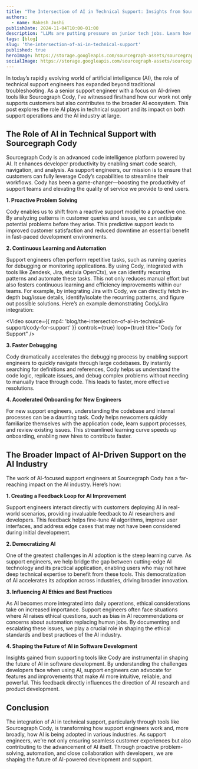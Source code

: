 ```yaml
---
title: "The Intersection of AI in Technical Support: Insights from Sourcegraph Cody"
authors:
  - name: Rakesh Joshi
publishDate: 2024-11-04T10:00-01:00
description: "LLMs are putting pressure on junior tech jobs. Learn how to stay ahead."
tags: [blog]
slug: 'the-intersection-of-ai-in-technical-support'
published: true
heroImage: https://storage.googleapis.com/sourcegraph-assets/sourcegraph-social-image.png
socialImage: https://storage.googleapis.com/sourcegraph-assets/sourcegraph-social-image.png
---
```


In today’s rapidly evolving world of artificial intelligence (AI), the role of technical support engineers has expanded beyond traditional troubleshooting. As a senior support engineer with a focus on AI-driven tools like Sourcegraph Cody, I’ve witnessed firsthand how our work not only supports customers but also contributes to the broader AI ecosystem. This post explores the role AI plays in technical support and its impact on both support operations and the AI industry at large.

## The Role of AI in Technical Support with Sourcegraph Cody

Sourcegraph Cody is an advanced code intelligence platform powered by AI. It enhances developer productivity by enabling smart code search, navigation, and analysis. As support engineers, our mission is to ensure that customers can fully leverage Cody’s capabilities to streamline their workflows. Cody has been a game-changer—boosting the productivity of support teams and elevating the quality of service we provide to end users.

**1. Proactive Problem Solving**

Cody enables us to shift from a reactive support model to a proactive one. By analyzing patterns in customer queries and issues, we can anticipate potential problems before they arise. This predictive support leads to improved customer satisfaction and reduced downtime an essential benefit in fast-paced development environments.

**2. Continuous Learning and Automation**

Support engineers often perform repetitive tasks, such as running queries for debugging or monitoring applications. By using Cody, integrated with tools like Zendesk, Jira, etc(via OpenCtx), we can identify recurring patterns and automate these tasks. This not only reduces manual effort but also fosters continuous learning and efficiency improvements within our teams. For example, by integrating Jira with Cody, we can directly fetch in-depth bug/issue details, identify/isolate the recurring patterns, and figure out possible solutions. Here’s an example demonstrating Cody/Jira integration:

<Video
  source={{
    mp4: 'blog/the-intersection-of-ai-in-technical-support/cody-for-support'
  }}
  controls={true}
  loop={true}
  title="Cody for Support"
/>



**3. Faster Debugging**

Cody dramatically accelerates the debugging process by enabling support engineers to quickly navigate through large codebases. By instantly searching for definitions and references, Cody helps us understand the code logic, replicate issues, and debug complex problems without needing to manually trace through code. This leads to faster, more effective resolutions.

**4. Accelerated Onboarding for New Engineers**

For new support engineers, understanding the codebase and internal processes can be a daunting task. Cody helps newcomers quickly familiarize themselves with the application code, learn support processes, and review existing issues. This streamlined learning curve speeds up onboarding, enabling new hires to contribute faster.

## The Broader Impact of AI-Driven Support on the AI Industry

The work of AI-focused support engineers at Sourcegraph Cody has a far-reaching impact on the AI industry. Here’s how:

**1. Creating a Feedback Loop for AI Improvement**

Support engineers interact directly with customers deploying AI in real-world scenarios, providing invaluable feedback to AI researchers and developers. This feedback helps fine-tune AI algorithms, improve user interfaces, and address edge cases that may not have been considered during initial development.

**2. Democratizing AI**

One of the greatest challenges in AI adoption is the steep learning curve. As support engineers, we help bridge the gap between cutting-edge AI technology and its practical application, enabling users who may not have deep technical expertise to benefit from these tools. This democratization of AI accelerates its adoption across industries, driving broader innovation.

**3. Influencing AI Ethics and Best Practices**

As AI becomes more integrated into daily operations, ethical considerations take on increased importance. Support engineers often face situations where AI raises ethical questions, such as bias in AI recommendations or concerns about automation replacing human jobs. By documenting and escalating these issues, we play a crucial role in shaping the ethical standards and best practices of the AI industry.

**4. Shaping the Future of AI in Software Development**

Insights gained from supporting tools like Cody are instrumental in shaping the future of AI in software development. By understanding the challenges developers face when using AI, support engineers can advocate for features and improvements that make AI more intuitive, reliable, and powerful. This feedback directly influences the direction of AI research and product development.

## Conclusion

The integration of AI in technical support, particularly through tools like Sourcegraph Cody, is transforming how support engineers work and, more broadly, how AI is being adopted in various industries. As support engineers, we’re not only ensuring seamless customer experiences but also contributing to the advancement of AI itself. Through proactive problem-solving, automation, and close collaboration with developers, we are shaping the future of AI-powered development and support.
